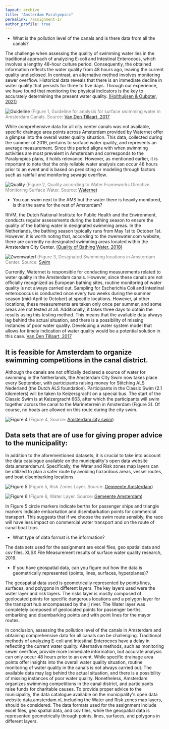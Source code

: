 ```yaml
---
layout: archive
title: "Amsterdam Paralympics"
permalink: /assignment-1/
author_profile: true
---
```


* What is the pollution level of the canals and is there data from all the canals?

The challenge when assessing the quality of swimming water lies in the traditional approach of analyzing E-coli and Intestinal Enterococs, which involves a lengthy 48-hour culture period. Consequently, the obtained information reflects the water quality from 48 hours ago, leaving the current quality undisclosed. In contrast, an alternative method involves monitoring sewer overflow. Historical data reveals that there is an immediate decline in water quality that persists for three to five days. Through our experience, we have found that monitoring the physical indicators is the key to accurately determining the present water quality. [(Holthuijsen & Ouboter, 2021)](https://www.wereldwaternet.nl/contentassets/6878882b104d4fac8fd131a367e203d6/full-paper-4714541---saskia-holthuijsen.pdf)

![Guideline](/images/Figure1.Guideline.JPG)
<span style="color:grey"> (Figure 1, Guideline for analysis for surface swimming water in Amsterdam Canals. Source: </span>[Van Den Tillaart, 2017](https://edepot.wur.nl/528034)

While comprehensive data for all city center canals was not available, specific drainage area points across Amsterdam provided by Waternet offer a glimpse into the overall water quality situation. This data, collected during the summer of 2019, pertains to surface water quality, and represents an average measurement. Since this period aligns with when swimming activities are most prevalent in Amsterdam and corresponds to the Paralympics plans, it holds relevance. However, as mentioned earlier, it is important to note that the only reliable water analysis can occur 48 hours prior to an event and is based on predicting or modeling through factors such as rainfall and monitoring sewage overflow. 

![Quality](/images/Figure2.Quality.JPG)
<span style="color:grey"> (Figure 2, Quality according to Water Frameworks Directive Monitoring Surface Water. Source: </span>[Waternet](https://onderzoek.amsterdam.nl/dataset/water-in-amsterdam)

* You can swim next to the AMS but the water there is heavily monitored, is this the same for the rest of Amsterdam?

RIVM, the Dutch National Institute for Public Health and the Environment, conducts regular assessments during the bathing season to ensure the quality of the bathing water in designated swimming areas. In the Netherlands, the bathing season typically runs from May 1st to October 1st. However, it is worth noting that, according to the zwemwater.com website, there are currently no designated swimming areas located within the Amsterdam City Center. [(Quality of Bathing Water, 2018)](https://www.rivm.nl/en/soil-and-water/bathing-water/quality-of-bathing-water) 

![Zwemwaterl](/images/Figure3.Zwemwaterl.JPG)
<span style="color:grey"> (Figure 3, Designated Swimming locations in Amsterdam Center. Source: </span>[Swim](https://www.zwemwater.nl/)

Currently, Waternet is responsible for conducting measurements related to water quality in the Amsterdam canals. However, since these canals are not officially recognized as European bathing sites, routine monitoring of water quality is not always carried out. Sampling for Escherichia Coli and intestinal enterococcus is conducted once every two weeks during the summer season (mid-April to October) at specific locations. However, at other locations, these measurements are taken only once per summer, and some areas are not tested at all. Additionally, it takes three days to obtain the results using this testing method. This means that the available data always lag behind the actual situation, and there is a possibility of missing instances of poor water quality. Developing a water system model that allows for timely indication of water quality would be a potential solution in this case. [Van Den Tillaart, 2017](https://edepot.wur.nl/528034)

It is feasible for Amsterdam to organize swimming competitions in the canal district. 
-----

Although the canals are not officially declared a source of water for swimming in the Netherlands, the Amsterdam City Swim now takes place every September, with participants raising money for Stitching ALS Nederland (the Dutch ALS foundation). Participants in the Classic Swim (2.1 kilometers) will be taken to Keizersgracht on a special bus. The start of the Classic Swim is at Keizergracht 663, after which the participants will swim together across the canal to the Marineterrein in Amsterdam (Figure 3). Of course, no boats are allowed on this route during the city swim. 

![Figure 4](/images/ACS_Route.jpg)
<span style="color:grey"> (Figure 4, Source: </span>[Amsterdam city swim](https://www.amsterdamcityswim.nl/informatie/locatie-en-route))

Data sets that are of use for giving proper advice to the municipality: 
-----

In addition to the aforementioned datasets, it is crucial to take into account the data catalogue available on the municipality's open data website data.amsterdam.nl. Specifically, the Water and Risk zones map layers can be utilized to plan a safer route by avoiding hazardous areas, vessel routes, and boat disembarking locations. 

![Figure 5](/images/Figure5.Data.JPG)
<span style="color:grey"> (Figure 5, Risk Zones Layer. Source: </span>[Gemeente Amsterdam](https://data.amsterdam.nl/data/bag/adressen/?center=52.3701361%2C4.8997119&lagen=water-ligplaatssegmenten_groot%7Cwater-ligplaatssegmenten_middel%7Cwater-ligplaatssegmenten_klein%7Cwater-ligplaatssegmenten_onbemand%7Cwater-ligplaatssegmenten_waterfietsen%7Cwater-op_afstaplocaties_passagiersvaart%7Cwater-op_afstaplocaties_passagiersvaart_laden_lossen%7Cwater-laden_lossen_transport_over_water%7Cwater-exclusieve_op_afstaplocatie_passagiersvaart&legenda=true))

![Figure 6](/images/Figure6.WaterLayer.JPG)
<span style="color:grey"> (Figure 6, Water Layer. Source: </span>[Gemeente Amsterdam](https://data.amsterdam.nl/data/bag/adressen/?center=52.3701361%2C4.8997119&lagen=water-ligplaatssegmenten_groot%7Cwater-ligplaatssegmenten_middel%7Cwater-ligplaatssegmenten_klein%7Cwater-ligplaatssegmenten_onbemand%7Cwater-ligplaatssegmenten_waterfietsen%7Cwater-op_afstaplocaties_passagiersvaart%7Cwater-op_afstaplocaties_passagiersvaart_laden_lossen%7Cwater-laden_lossen_transport_over_water%7Cwater-exclusieve_op_afstaplocatie_passagiersvaart&legenda=true))

In Figure 5 circle markers indicate berths for passenger ships and triangle markers indicate embarkation and disembarkation points for commercial transport. This suggests that if we choose the swim route sensibly, the race will have less impact on commercial water transport and on the route of canal boat trips. 

* What type of data format is the information?

The data sets used for the assignment are excel files, geo spatial data and csv files. XLSX File Measurement results of surface water quality research, 2019. 

* If you have geospatial data, can you figure out how the data is geometrically represented (points, lines, surfaces, hyperplanes)?

The geospatial data used is geometrically represented by points lines, surfaces, and polygons in different layers. The key layers used were the water layer and risk layers. The risks layer is mostly composed of geolocated points for specific dangerous locations and a polygon layer for the transport hub encompassed by the Ij river.  The Water layer was completely composed of geolocated points for passenger berths, embarking and disembarking points and with point lines for the mayor routes. 

In conclusion, assessing the pollution level of the canals in Amsterdam and obtaining comprehensive data for all canals can be challenging. Traditional methods of analyzing E-coli and Intestinal Enterococs have a delay in reflecting the current water quality. Alternative methods, such as monitoring sewer overflow, provide more immediate information, but accurate analysis can only occur 48 hours prior to an event. While specific drainage area points offer insights into the overall water quality situation, routine monitoring of water quality in the canals is not always carried out. The available data may lag behind the actual situation, and there is a possibility of missing instances of poor water quality. Nonetheless, Amsterdam organizes swimming competitions in the canal district, and participants raise funds for charitable causes. To provide proper advice to the municipality, the data catalogue available on the municipality's open data website data.amsterdam.nl, including the Water and Risk zones map layers, should be considered. The data formats used for the assignment include excel files, geo spatial data, and csv files, while the geospatial data is represented geometrically through points, lines, surfaces, and polygons in different layers. 
